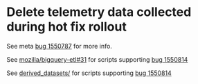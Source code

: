 # Delete telemetry data collected during hot fix rollout

See meta [bug 1550787] for more info.

See [mozilla/bigquery-etl#31] for scripts supporting [bug 1550814]

See [derived_datasets/] for scripts supporting [bug 1550814]

[bug 1550787]: https://bugzilla.mozilla.org/show_bug.cgi?id=1550787
[mozilla/bigquery-etl#31]: https://github.com/mozilla/bigquery-etl/pull/131
[bug 1550812]: https://bugzilla.mozilla.org/show_bug.cgi?id=1550812
[derived_datasets/]: https://github.com/mozilla-services/data-incident-scripts/tree/master/2019-05-14-armagaddon/derived_datasets
[bug 1550814]: https://bugzilla.mozilla.org/show_bug.cgi?id=1550814
